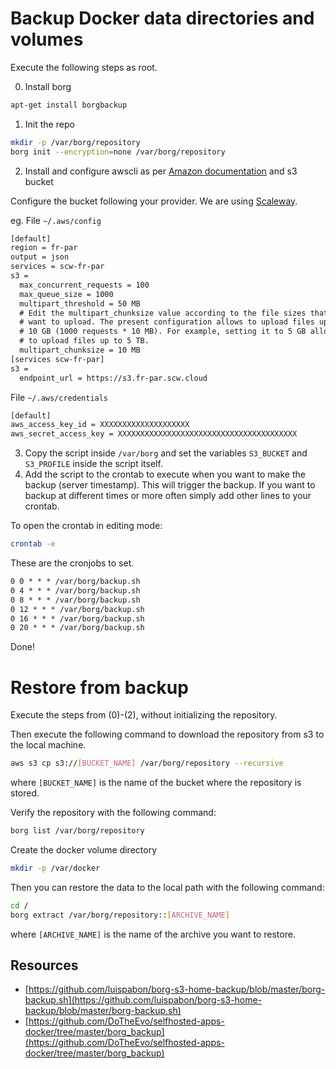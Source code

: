 # Backup Docker data directories and volumes

Execute the following steps as root.

0. Install borg
```bash
apt-get install borgbackup
```

1. Init the repo
```bash
mkdir -p /var/borg/repository
borg init --encryption=none /var/borg/repository
```

2. Install and configure awscli as per [Amazon documentation](https://docs.aws.amazon.com/cli/latest/userguide/getting-started-install.html) and s3 bucket

Configure the bucket following your provider. We are using [Scaleway](https://www.scaleway.com/en/docs/storage/object/api-cli/object-storage-aws-cli/).

eg.
File `~/.aws/config`
```txt
[default]
region = fr-par
output = json
services = scw-fr-par
s3 =
  max_concurrent_requests = 100
  max_queue_size = 1000
  multipart_threshold = 50 MB
  # Edit the multipart_chunksize value according to the file sizes that you
  # want to upload. The present configuration allows to upload files up to
  # 10 GB (1000 requests * 10 MB). For example, setting it to 5 GB allows you
  # to upload files up to 5 TB.
  multipart_chunksize = 10 MB
[services scw-fr-par]
s3 =
  endpoint_url = https://s3.fr-par.scw.cloud
```

File `~/.aws/credentials`
```txt
[default]
aws_access_key_id = XXXXXXXXXXXXXXXXXXXX
aws_secret_access_key = XXXXXXXXXXXXXXXXXXXXXXXXXXXXXXXXXXXXXXXX
```


3. Copy the script inside `/var/borg` and set the variables `S3_BUCKET` and `S3_PROFILE` inside the script itself.
4. Add the script to the crontab to execute when you want to make the backup (server timestamp). This will trigger the backup. If you want to backup at different times or more often simply add other lines to your crontab.

To open the crontab in editing mode:
```bash
crontab -e
```

These are the cronjobs to set.

```txt
0 0 * * * /var/borg/backup.sh
0 4 * * * /var/borg/backup.sh
0 8 * * * /var/borg/backup.sh
0 12 * * * /var/borg/backup.sh
0 16 * * * /var/borg/backup.sh
0 20 * * * /var/borg/backup.sh
```

Done!

# Restore from backup
Execute the steps from (0)-(2), without initializing the repository.

Then execute the following command to download the repository from s3 to the local machine.

```bash
aws s3 cp s3://[BUCKET_NAME] /var/borg/repository --recursive
```

where `[BUCKET_NAME]` is the name of the bucket where the repository is stored.

Verify the repository with the following command:

```bash
borg list /var/borg/repository
```

Create the docker volume directory
```bash
mkdir -p /var/docker
```

Then you can restore the data to the local path with the following command:

```bash
cd /
borg extract /var/borg/repository::[ARCHIVE_NAME]
```

where `[ARCHIVE_NAME]` is the name of the archive you want to restore.

## Resources
- [https://github.com/luispabon/borg-s3-home-backup/blob/master/borg-backup.sh](https://github.com/luispabon/borg-s3-home-backup/blob/master/borg-backup.sh)
- [https://github.com/DoTheEvo/selfhosted-apps-docker/tree/master/borg_backup](https://github.com/DoTheEvo/selfhosted-apps-docker/tree/master/borg_backup)